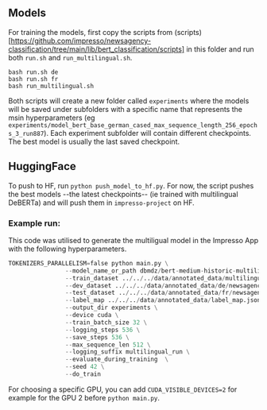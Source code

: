 ## Models

For training the models, first copy the scripts from (scripts)[https://github.com/impresso/newsagency-classification/tree/main/lib/bert_classification/scripts] in this folder and run both `run.sh` and `run_multilingual.sh`. 

```
bash run.sh de
bash run.sh fr
bash run_multilingual.sh
```

Both scripts will create a new folder called `experiments` where the models will be saved under subfolders with a specific name that represents the msin hyperparameters (eg `experiments/model_bert_base_german_cased_max_sequence_length_256_epochs_3_run887`). Each experiment subfolder will contain different checkpoints. The best model is usually the last saved checkpoint.

## HuggingFace

To push to HF, run `python push_model_to_hf.py`. For now, the script pushes the best models --the latest checkpoints-- (ie trained with multilingual DeBERTa) and will push them in `impresso-project` on HF.

### Example run:

This code was utilised to generate the multiligual model in the Impresso App with the following hyperparameters.
```python
TOKENIZERS_PARALLELISM=false python main.py \
                --model_name_or_path dbmdz/bert-medium-historic-multilingual-cased \
                --train_dataset ../../../data/annotated_data/multilingual/newsagency-data-train-multilingual.tsv \
                --dev_dataset ../../../data/annotated_data/de/newsagency-data-dev-de.tsv \
                --test_dataset ../../../data/annotated_data/fr/newsagency-data-test-fr.tsv \
                --label_map ../../../data/annotated_data/label_map.json \
                --output_dir experiments \
                --device cuda \
                --train_batch_size 32 \
                --logging_steps 536 \
                --save_steps 536 \
                --max_sequence_len 512 \
                --logging_suffix multilingual_run \
                --evaluate_during_training  \
                --seed 42 \
                --do_train

```

For choosing a specific GPU, you can add `CUDA_VISIBLE_DEVICES=2` for example for the GPU 2 before `python main.py`.

